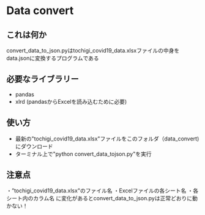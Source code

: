 # Data convert

## これは何か

convert_data_to_json.pyはtochigi_covid19_data.xlsxファイルの中身をdata.jsonに変換するプログラムである

## 必要なライブラリー

- pandas
- xlrd (pandasからExcelを読み込むために必要) 
  
## 使い方

- 最新の"tochigi_covid19_data.xlsx"ファイルをこのフォルダ（data_convert)にダウンロード
- ターミナル上で"python convert_data_tojson.py"を実行

## 注意点

・”tochigi_covid19_data.xlsx"のファイル名
・Excelファイルの各シート名
・各シート内のカラム名
に変化があるとconvert_data_to_json.pyは正常どおりに動かない！



